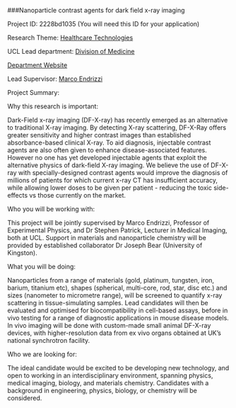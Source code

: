 ###Nanoparticle contrast agents for dark field x-ray imaging

Project ID: 2228bd1035
(You will need this ID for your application)

Research Theme: [Healthcare Technologies](../themes/healthcare-technologies.md)

UCL Lead department: [Division of Medicine](../departments/division-of-medicine.md)

[Department Website](https://www.ucl.ac.uk/medicine)

Lead Supervisor: [Marco Endrizzi](https://iris.ucl.ac.uk/iris/browse/profile?upi=MENDR57)

Project Summary:

Why this research is important:
 
 Dark-Field x-ray imaging (DF-X-ray) has recently emerged as an alternative to traditional X-ray imaging. By detecting X-ray scattering, DF-X-Ray offers greater sensitivity and higher contrast images than established absorbance-based clinical X-ray. To aid diagnosis, injectable contrast agents are also often given to enhance disease-associated features. However no one has yet developed injectable agents that exploit the alternative physics of dark-field X-ray imaging. We believe the use of DF-X-ray with specially-designed contrast agents would improve the diagnosis of millions of patients for which current x-ray CT has insufficient accuracy, while allowing lower doses to be given per patient - reducing the toxic side-effects vs those currently on the market.
 
 Who you will be working with:
 
 This project will be jointly supervised by Marco Endrizzi, Professor of Experimental Physics, and Dr Stephen Patrick, Lecturer in Medical Imaging, both at UCL. Support in materials and nanoparticle chemistry will be provided by established collaborator Dr Joseph Bear (University of Kingston). 
 
 What you will be doing:
 
 Nanoparticles from a range of materials (gold, platinum, tungsten, iron, barium, titanium etc), shapes (spherical, multi-core, rod, star, disc etc.) and sizes (nanometer to micrometre range), will be screened to quantify x-ray scattering in tissue-simulating samples. Lead candidates will then be evaluated and optimised for biocompatibility in cell-based assays, before in vivo testing for a range of diagnostic applications in mouse disease models. In vivo imaging will be done with custom-made small animal DF-X-ray devices, with higher-resolution data from ex vivo organs obtained at UK’s national synchrotron facility.
 
 Who we are looking for:
 
 The ideal candidate would be excited to be developing new technology, and open to working in an interdisciplinary environment, spanning physics, medical imaging, biology, and materials chemistry. Candidates with a background in engineering, physics, biology, or chemistry will be considered.
